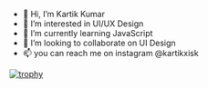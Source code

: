 - 👋 Hi, I’m Kartik Kumar
- 👀 I’m interested in UI/UX Design
- 🌱 I’m currently learning JavaScript
- 💞️ I’m looking to collaborate on UI Design
- 📫 you can reach me on instagram @kartikxisk

[![trophy](https://github-profile-trophy.vercel.app/?username=kartikxisk)](https://github.com/ryo-ma/github-profile-trophy)

<!---
kartikxisk/kartikxisk is a ✨ special ✨ repository because its `README.md` (this file) appears on your GitHub profile.
You can click the Preview link to take a look at your changes.
--->
